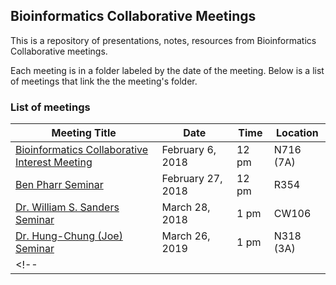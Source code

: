 ## Bioinformatics Collaborative Meetings

This is a repository of presentations, notes, resources from Bioinformatics Collaborative meetings.

Each meeting is in a folder labeled by the date of the meeting. Below is a list of meetings that link the the meeting's folder.


### List of meetings

| Meeting Title                                     | Date              | Time | Location        |
|---------------------------------------------------|-------------------|------|-----------------|
| [Bioinformatics Collaborative Interest Meeting](https://github.com/ummc-bc/meetings/tree/master/2018-02-06) | February 6, 2018  | 12 pm|    N716 (7A)    |
| [Ben Pharr Seminar](https://github.com/ummc-bc/meetings/tree/master/2018-02-27) | February 27, 2018 | 12 pm| R354   |
| [Dr. William S. Sanders Seminar](https://github.com/ummc-bc/meetings/tree/master/2018-03-28) | March 28, 2018 | 1 pm| CW106  |
| [Dr. Hung-Chung (Joe) Seminar](https://github.com/ummc-bc/meetings/tree/master/2019-03-26) | March 26, 2019 | 1 pm| N318 (3A)  |
<!-- |                                              |      |      |     | -->
